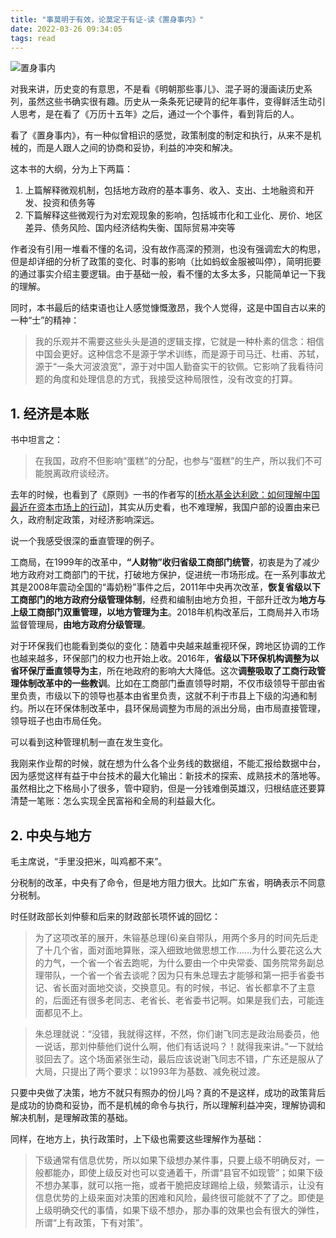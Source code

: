 ```yaml
---
title: "事莫明于有效，论莫定于有证-读《置身事内》"
date: 2022-03-26 09:34:05
tags: read
---
```


![置身事内](https://img1.doubanio.com/lpic/s33956867.jpg)



对我来讲，历史变的有意思，不是看《明朝那些事儿》、混子哥的漫画读历史系列，虽然这些书确实很有趣。历史从一条条死记硬背的纪年事件，变得鲜活生动引人思考，是在看了《万历十五年》之后，通过一个个事件，看到背后的人。



看了《置身事内》，有一种似曾相识的感觉，政策制度的制定和执行，从来不是机械的，而是人跟人之间的协商和妥协，利益的冲突和解决。



这本书的大纲，分为上下两篇：

1. 上篇解释微观机制，包括地方政府的基本事务、收入、支出、土地融资和开发、投资和债务等
2. 下篇解释这些微观行为对宏观现象的影响，包括城市化和工业化、房价、地区差异、债务风险、国内经济结构失衡、国际贸易冲突等



作者没有引用一堆看不懂的名词，没有故作高深的预测，也没有强调宏大的构思，但是却详细的分析了政策的变化、时事的影响（比如蚂蚁金服被叫停），简明扼要的通过事实介绍主要逻辑。由于基础一般，看不懂的太多太多，只能简单记一下我的理解。



同时，本书最后的结束语也让人感觉慷慨激昂，我个人觉得，这是中国自古以来的一种“士”的精神：

> 我的乐观并不需要这些头头是道的逻辑支撑，它就是一种朴素的信念：相信中国会更好。这种信念不是源于学术训练，而是源于司马迁、杜甫、苏轼，源于“一条大河波浪宽”，源于对中国人勤奋实干的钦佩。它影响了我看待问题的角度和处理信息的方式，我接受这种局限性，没有改变的打算。



## 1. 经济是本账

书中坦言之：

> 在我国，政府不但影响“蛋糕”的分配，也参与“蛋糕”的生产，所以我们不可能脱离政府谈经济。

去年的时候，也看到了《原则》一书的作者写的[[桥水基金达利欧：如何理解中国最近在资本市场上的行动](https://www.tangdaniu.com/understanding-chinas-recent-moves-in-its-capital-markets.html)]，其实从历史看，也不难理解，我国户部的设置由来已久，政府制定政策，对经济影响深远。



说一个我感受很深的垂直管理的例子。



工商局，在1999年的改革中，**“人财物”收归省级工商部门统管**，初衷是为了减少地方政府对工商部门的干扰，打破地方保护，促进统一市场形成。在一系列事故尤其是2008年震动全国的“毒奶粉”事件之后，2011年中央再次改革，**恢复省级以下工商部门的地方政府分级管理体制**，经费和编制由地方负担，干部升迁改为**地方与上级工商部门双重管理，以地方管理为主**。2018年机构改革后，工商局并入市场监督管理局，**由地方政府分级管理**。



对于环保我们也能看到类似的变化：随着中央越来越重视环保，跨地区协调的工作也越来越多，环保部门的权力也开始上收。2016年，**省级以下环保机构调整为以省环保厅垂直领导为主**，所在地政府的影响大大降低。这次**调整吸取了工商行政管理体制改革中的一些教训**。比如在工商部门垂直领导时期，不仅市级领导干部由省里负责，市级以下的领导也基本由省里负责，这就不利于市县上下级的沟通和制约。所以在环保体制改革中，县环保局调整为市局的派出分局，由市局直接管理，领导班子也由市局任免。



可以看到这种管理机制一直在发生变化。



我刚来作业帮的时候，就在想为什么各个业务线的数据组，不能汇报给数据中台，因为感觉这样有益于中台技术的最大化输出：新技术的探索、成熟技术的落地等。虽然相比之下格局小了很多，管中窥豹，但是一分钱难倒英雄汉，归根结底还要算清楚一笔账：怎么实现全民富裕和全局的利益最大化。



## 2. 中央与地方



毛主席说，“手里没把米，叫鸡都不来”。



分税制的改革，中央有了命令，但是地方阻力很大。比如广东省，明确表示不同意分税制。



时任财政部长刘仲藜和后来的财政部长项怀诚的回忆：

> 为了这项改革的展开，朱镕基总理(6)亲自带队，用两个多月的时间先后走了十几个省，面对面地算账，深入细致地做思想工作……为什么要花这么大的力气，一个省一个省去跑呢，为什么要由一个中央常委、国务院常务副总理带队，一个省一个省去谈呢？因为只有朱总理去才能够和第一把手省委书记、省长面对面地交谈，交换意见。有的时候，书记、省长都拿不了主意的，后面还有很多老同志、老省长、老省委书记啊。如果是我们去，可能连面都见不上。



> 朱总理就说：“没错，我就得这样，不然，你们谢飞同志是政治局委员，他一说话，那刘仲藜他们说什么啊，他们有话说吗？！就得我来讲。”一下就给驳回去了。这个场面紧张生动，最后应该说谢飞同志不错，广东还是服从了大局，只提出了两个要求：以1993年为基数、减免税过渡。



只要中央做了决策，地方不就只有照办的份儿吗？真的不是这样，成功的政策背后是成功的协商和妥协，而不是机械的命令与执行，所以理解利益冲突，理解协调和解决机制，是理解政策的基础。



同样，在地方上，执行政策时，上下级也需要这些理解作为基础：

> 下级通常有信息优势，所以如果下级想办某件事，只要上级不明确反对，一般都能办，即使上级反对也可以变通着干，所谓“县官不如现管”；如果下级不想办某事，就可以拖一拖，或者干脆把皮球踢给上级，频繁请示，让没有信息优势的上级来面对决策的困难和风险，最终很可能就不了了之。即使是上级明确交代的事情，如果下级不想办，那办事的效果也会有很大的弹性，所谓“上有政策，下有对策”。
